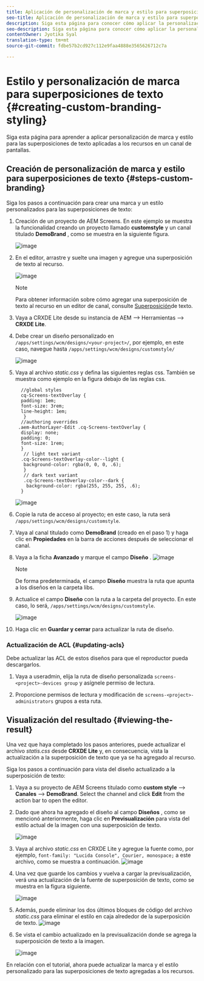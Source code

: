 ```yaml
---
title: Aplicación de personalización de marca y estilo para superposiciones de texto
seo-title: Aplicación de personalización de marca y estilo para superposiciones de texto
description: Siga esta página para conocer cómo aplicar la personalización de la marca y el estilo a las superposiciones de texto.
seo-description: Siga esta página para conocer cómo aplicar la personalización de la marca y el estilo a las superposiciones de texto.
contentOwner: Jyotika Syal
translation-type: tm+mt
source-git-commit: fdbe57b2cd927c112e9faa4888e3565626712c7a

---
```



# Estilo y personalización de marca para superposiciones de texto {#creating-custom-branding-styling}

Siga esta página para aprender a aplicar personalización de marca y estilo para las superposiciones de texto aplicadas a los recursos en un canal de pantallas.

## Creación de personalización de marca y estilo para superposiciones de texto {#steps-custom-branding}

Siga los pasos a continuación para crear una marca y un estilo personalizados para las superposiciones de texto:

1. Creación de un proyecto de AEM Screens. En este ejemplo se muestra la funcionalidad creando un proyecto llamado **customstyle** y un canal titulado **DemoBrand** , como se muestra en la siguiente figura.

   ![image](/help/user-guide/assets/custom-brand/custom-brand1.png)

1. En el editor, arrastre y suelte una imagen y agregue una superposición de texto al recurso.

   ![image](/help/user-guide/assets/custom-brand/custom-brand2.png)

   >[!NOTE]
   >Para obtener información sobre cómo agregar una superposición de texto al recurso en un editor de canal, consulte [Superposición](/help/user-guide/text-overlay.md)de texto.

1. Vaya a CRXDE Lite desde su instancia de AEM —> Herramientas —> **CRXDE Lite**.

1. Debe crear un diseño personalizado en `/apps/settings/wcm/designs/<your-project>/`, por ejemplo, en este caso, navegue hasta `/apps/settings/wcm/designs/customstyle/`

   ![image](/help/user-guide/assets/custom-brand/custom-brand3.png)

1. Vaya al archivo *static.css* y defina las siguientes reglas css. También se muestra como ejemplo en la figura debajo de las reglas css.

   ```shell
     //global styles
     cq-Screens-textOverlay {
     padding: 1em;
     font-size: 3rem;
     line-height: 1em;
      }
     //authoring overrides
    .aem-AuthorLayer-Edit .cq-Screens-textOverlay {
     display: none;
     padding: 0;
     font-size: 1rem;
     }
      // light text variant
     .cq-Screens-textOverlay-color--light {
      background-color: rgba(0, 0, 0, .6);
      }
      // dark text variant
      .cq-Screens-textOverlay-color--dark {
       background-color: rgba(255, 255, 255, .6);
     }
   ```
   ![image](/help/user-guide/assets/custom-brand/custom-brand4.png)

1. Copie la ruta de acceso al proyecto; en este caso, la ruta será `/apps/settings/wcm/designs/customstyle`.

1. Vaya al canal titulado como **DemoBrand** (creado en el paso 1) y haga clic en **Propiedades** en la barra de acciones después de seleccionar el canal.

1. Vaya a la ficha **Avanzado** y marque el campo **Diseño** .
   ![image](/help/user-guide/assets/custom-brand/custom-brand5.png)

   >[!NOTE]
   >De forma predeterminada, el campo **Diseño** muestra la ruta que apunta a los diseños en la carpeta libs.

1. Actualice el campo **Diseño** con la ruta a la carpeta del proyecto. En este caso, lo será, `/apps/settings/wcm/designs/customstyle`.

   ![image](/help/user-guide/assets/custom-brand/custom-brand6.png)

1. Haga clic en **Guardar y cerrar** para actualizar la ruta de diseño.

### Actualización de ACL {#updating-acls}

Debe actualizar las ACL de estos diseños para que el reproductor pueda descargarlos.

1. Vaya a useradmin, elija la ruta de diseño personalizada `screens-<project>-devices group` y asígnele permiso de lectura.

1. Proporcione permisos de lectura y modificación de `screens-<project>-administrators` grupos a esta ruta.

## Visualización del resultado {#viewing-the-result}

Una vez que haya completado los pasos anteriores, puede actualizar el archivo *statis.css* desde **CRXDE Lite** y, en consecuencia, vista la actualización a la superposición de texto que ya se ha agregado al recurso.

Siga los pasos a continuación para vista del diseño actualizado a la superposición de texto:

1. Vaya a su proyecto de AEM Screens titulado como **custom style** —> **Canales** —> **DemoBrand**. Select the channel and click **Edit** from the action bar to open the editor.

1. Dado que ahora ha agregado el diseño al campo **Diseños** , como se mencionó anteriormente, haga clic en **Previsualización** para vista del estilo actual de la imagen con una superposición de texto.

   ![image](/help/user-guide/assets/custom-brand/custom-brand7.png)

1. Vaya al archivo *static.css* en CRXDE Lite y agregue la fuente como, por ejemplo, `font-family: "Lucida Console", Courier, monospace;` a este archivo, como se muestra a continuación.
   ![image](/help/user-guide/assets/custom-brand/custom-brand8.png)

1. Una vez que guarde los cambios y vuelva a cargar la previsualización, verá una actualización de la fuente de superposición de texto, como se muestra en la figura siguiente.

   ![image](/help/user-guide/assets/custom-brand/custom-brand9.png)

1. Además, puede eliminar los dos últimos bloques de código del archivo *static.css* para eliminar el estilo en caja alrededor de la superposición de texto.
   ![image](/help/user-guide/assets/custom-brand/custom-brand10.png)

1. Se vista el cambio actualizado en la previsualización donde se agrega la superposición de texto a la imagen.

   ![image](/help/user-guide/assets/custom-brand/custom-brand11.png)

En relación con el tutorial, ahora puede actualizar la marca y el estilo personalizado para las superposiciones de texto agregadas a los recursos.









